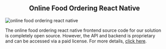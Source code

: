 <h2 style="text-align:center"> Online Food Ordering React Native </h2>

![online food ordering react native](https://admin.ninjascode.com/wp-content/uploads/2025/repoImages/margaret/online-food-ordering-react-native.webp) 

The online food ordering react native frontend source code for our solution is completely open source. However, the API and backend is proprietary and can be accessed via a paid license. For more details, <a href="https://enatega.com/?utm_source=github&utm_medium=repo&utm_campaign=margaret-online-food-ordering-react-native" target="_blank">click here</a>.
